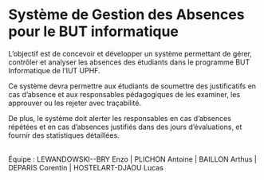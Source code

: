 # Système de Gestion des Absences pour le BUT informatique
L’objectif est de concevoir et développer un système permettant de gérer, contrôler et analyser
les absences des étudiants dans le programme BUT Informatique de l’IUT UPHF. 

Ce système devra permettre aux étudiants de soumettre des justificatifs en cas d’absence et aux
responsables pédagogiques de les examiner, les approuver ou les rejeter avec traçabilité. 

De plus, le système doit alerter les responsables en cas d’absences répétées et en cas d’absences
justifiés dans des jours d’évaluations, et fournir des statistiques détaillées.

<br>Équipe : LEWANDOWSKI--BRY Enzo | PLICHON Antoine | BAILLON Arthus | DEPARIS Corentin | HOSTELART-DJAOU Lucas
